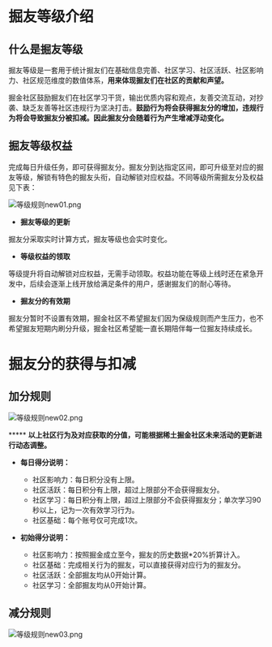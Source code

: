 # 掘友等级介绍

## 什么是掘友等级

掘友等级是一套用于统计掘友们在基础信息完善、社区学习、社区活跃、社区影响力、社区规范维度的数值体系，**用来体现掘友们在社区的贡献和声望。**

掘金社区鼓励掘友们在社区学习干货，输出优质内容和观点，友善交流互动，对抄袭、缺乏友善等社区违规行为坚决打击。**鼓励行为将会获得掘友分的增加，违规行为将会导致掘友分被扣减。因此掘友分会随着行为产生增减浮动变化。**

## 掘友等级权益

完成每日升级任务，即可获得掘友分。掘友分到达指定区间，即可升级至对应的掘友等级，解锁有特色的掘友头衔，自动解锁对应权益。不同等级所需掘友分及权益见下表：

![等级规则new01.png](https://p3-juejin.byteimg.com/tos-cn-i-k3u1fbpfcp/8570122c2caf488394feaa4c85591079~tplv-k3u1fbpfcp-jj-mark:1512:0:0:0:q75.awebp)

* **掘友等级的更新**

掘友分采取实时计算方式，掘友等级也会实时变化。

* **等级权益的领取**

等级提升将自动解锁对应权益，无需手动领取。权益功能在等级上线时还在紧急开发中，后续会逐渐上线开放给满足条件的用户，感谢掘友们的耐心等待。

* **掘友分的有效期**

掘友分暂时不设置有效期，掘金社区不希望掘友们因为保级规则而产生压力，也不希望掘友短期内刷分升级，掘金社区希望能一直长期陪伴每一位掘友持续成长。

# 掘友分的获得与扣减

## 加分规则

![等级规则new02.png](https://p3-juejin.byteimg.com/tos-cn-i-k3u1fbpfcp/a8bb1b5e6a0d4f6ca9a9d0e00c963844~tplv-k3u1fbpfcp-jj-mark:1512:0:0:0:q75.awebp)

\*\*\*\*\* **以上社区行为及对应获取的分值，可能根据稀土掘金社区未来活动的更新进行动态调整。**

* **每日得分说明：**

  * 社区影响力：每日积分没有上限。
  * 社区活跃：每日积分有上限，超过上限部分不会获得掘友分。
  * 社区学习：每日积分有上限，超过上限部分不会获得掘友分；单次学习90秒以上，记为一次有效学习行为。
  * 社区基础：每个账号仅可完成1次。

* **初始得分说明：**

  * 社区影响力：按照掘金成立至今，掘友的历史数据\*20%折算计入。
  * 社区基础：完成相关行为的掘友，可以直接获得对应行为的掘友分。
  * 社区活跃：全部掘友均从0开始计算。
  * 社区学习：全部掘友均从0开始计算。

## 减分规则

![等级规则new03.png](https://p6-juejin.byteimg.com/tos-cn-i-k3u1fbpfcp/bb5d04d1d8c54782818f941b6f8ce743~tplv-k3u1fbpfcp-jj-mark:1512:0:0:0:q75.awebp)